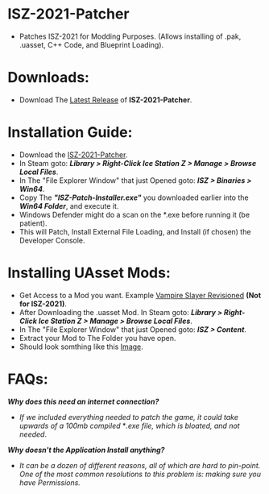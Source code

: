 # ISZ-2021-Patcher
- Patches ISZ-2021 for Modding Purposes. (Allows installing of .pak, .uasset, C++ Code, and Blueprint Loading).

# Downloads:
- Download The [Latest Release](https://github.com/ISZ-Hacker-Organization/ISZ-2021-Patcher/raw/main/ISZ-Patch-Installer.exe) of **ISZ-2021-Patcher**.



# Installation Guide:
- Download the [ISZ-2021-Patcher](https://github.com/ISZ-Hacker-Organization/ISZ-2021-Patcher/raw/main/ISZ-Patch-Installer.exe).
- In Steam goto: ***Library > Right-Click Ice Station Z > Manage > Browse Local Files***.
- In The "File Explorer Window" that just Opened goto: ***ISZ > Binaries > Win64***.
- Copy The ***"ISZ-Patch-Installer.exe"*** you downloaded earlier into the ***Win64 Folder***, and execute it.
- Windows Defender might do a scan on the *.exe before running it (be patient).
- This will Patch, Install External File Loading, and Install (if chosen) the Developer Console.

# Installing UAsset Mods:
- Get Access to a Mod you want. Example [Vampire Slayer Revisioned](https://github.com/Cracko298/VS-Revisioned-Files/releases/download/v0.1-alpha-1/Single_Player.zip) **(Not for ISZ-2021)**.
- After Downloading the .uasset Mod. In Steam goto: ***Library > Right-Click Ice Station Z > Manage > Browse Local Files***.
- In The "File Explorer Window" that just Opened goto: ***ISZ > Content***.
- Extract your Mod to The Folder you have open.
- Should look somthing like this [Image](https://github.com/ISZ-Hacker-Organization/ISZ-2021-Patcher/assets/78656905/4c3e6a1a-6280-411e-98cd-5e2271cb63d8).


# FAQs:
***Why does this need an internet connection?***

- *If we included everything needed to patch the game, it could take upwards of a 100mb compiled* **.exe file, which is bloated, and not needed*.

***Why doesn't the Application Install anything?***

- *It can be a dozen of different reasons, all of which are hard to pin-point. One of the most common resolutions to this problem is: making sure you have Permissions.*
